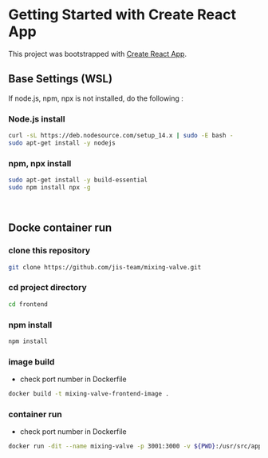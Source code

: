 # Getting Started with Create React App

This project was bootstrapped with [Create React App](https://github.com/facebook/create-react-app).

## Base Settings (WSL)

If node.js, npm, npx is not installed, do the following :

### Node.js install
```bash
curl -sL https://deb.nodesource.com/setup_14.x | sudo -E bash -
sudo apt-get install -y nodejs
```

### npm, npx install
```bash
sudo apt-get install -y build-essential
sudo npm install npx -g
```

</br>

## Docke container run

### clone this repository
```bash
git clone https://github.com/jis-team/mixing-valve.git
```

### cd project directory
```bash
cd frontend
```

### npm install
```bash
npm install
```

### image build
- check port number in Dockerfile
```bash
docker build -t mixing-valve-frontend-image .
```

### container run
- check port number in Dockerfile
```bash
docker run -dit --name mixing-valve -p 3001:3000 -v ${PWD}:/usr/src/app/frontend -e .env mixing-valve-frontend-image
```